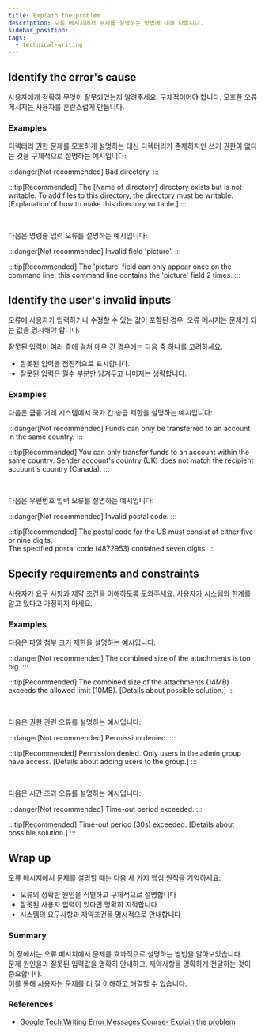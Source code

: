 ```yaml
---
title: Explain the problem
description: 오류 메시지에서 문제를 설명하는 방법에 대해 다룹니다.
sidebar_position: 1
tags:
  - technical-writing
---
```


## Identify the error's cause

사용자에게 정확히 무엇이 잘못되었는지 알려주세요. 구체적이어야 합니다. 모호한 오류 메시지는 사용자를 혼란스럽게 만듭니다.

### Examples

디렉터리 권한 문제를 모호하게 설명하는 대신 디렉터리가 존재하지만 쓰기 권한이 없다는 것을 구체적으로 설명하는 예시입니다:

:::danger[Not recommended]
Bad directory.
:::

:::tip[Recommended]
The [Name of directory] directory exists but is not writable. To add files to this directory, the directory must be writable. [Explanation of how to make this directory writable.]
:::

<br />

다음은 명령줄 입력 오류를 설명하는 예시입니다:

:::danger[Not recommended]
Invalid field 'picture'.
:::

:::tip[Recommended]
The 'picture' field can only appear once on the command line; this command line contains the 'picture' field 2 times.
:::

## Identify the user's invalid inputs

오류에 사용자가 입력하거나 수정할 수 있는 값이 포함된 경우, 오류 메시지는 문제가 되는 값을 명시해야 합니다.

잘못된 입력이 여러 줄에 걸쳐 매우 긴 경우에는 다음 중 하나를 고려하세요. 
- 잘못된 입력을 점진적으로 표시합니다.
- 잘못된 입력은 필수 부분만 남겨두고 나머지는 생략합니다.

### Examples

다음은 금융 거래 시스템에서 국가 간 송금 제한을 설명하는 예시입니다:

:::danger[Not recommended]
Funds can only be transferred to an account in the same country.
:::

:::tip[Recommended]
You can only transfer funds to an account within the same country. Sender account's country (UK) does not match the recipient account's country (Canada).
:::

<br />

다음은 우편번호 입력 오류를 설명하는 예시입니다:

:::danger[Not recommended]
Invalid postal code.
:::

:::tip[Recommended]
The postal code for the US must consist of either five or nine digits.   
The specified postal code (4872953) contained seven digits.
:::


## Specify requirements and constraints 

사용자가 요구 사항과 제약 조건을 이해하도록 도와주세요.
사용자가 시스템의 한계를 알고 있다고 가정하지 마세요.

### Examples

다음은 파일 첨부 크기 제한을 설명하는 예시입니다:

:::danger[Not recommended]
The combined size of the attachments is too big.
:::

:::tip[Recommended]
The combined size of the attachments (14MB) exceeds the allowed limit (10MB). [Details about possible solution.]
:::

<br />

다음은 권한 관련 오류를 설명하는 예시입니다:

:::danger[Not recommended]
Permission denied.
:::

:::tip[Recommended]
Permission denied. Only users in the admin group have access. [Details about adding users to the group.]
:::

<br />

다음은 시간 초과 오류를 설명하는 예시입니다:

:::danger[Not recommended]
Time-out period exceeded.
:::

:::tip[Recommended]
Time-out period (30s) exceeded. [Details about possible solution.]
:::


## Wrap up

오류 메시지에서 문제를 설명할 때는 다음 세 가지 핵심 원칙을 기억하세요: 

- 오류의 정확한 원인을 식별하고 구체적으로 설명합니다
- 잘못된 사용자 입력이 있다면 명확히 지적합니다
- 시스템의 요구사항과 제약조건을 명시적으로 안내합니다

### Summary

이 장에서는 오류 메시지에서 문제를 효과적으로 설명하는 방법을 알아보았습니다.  
문제 원인을과 잘못된 입력값을 명확히 안내하고, 제약사항을 명확하게 전달하는 것이 중요합니다.  
이를 통해 사용자는 문제를 더 잘 이해하고 해결할 수 있습니다. 

### References
- [Google Tech Writing Error Messages Course- Explain the problem](https://developers.google.com/tech-writing/error-messages/identify-the-cause)